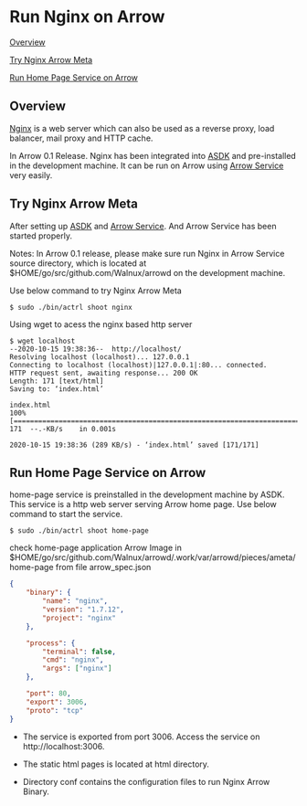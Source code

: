# Run Nginx on Arrow
[Overview](#overview)

[Try Nginx Arrow Meta](#try-nginx-arrow-meta)

[Run Home Page Service on Arrow](#run-home-page-service-on-arrow)


## Overview
[Nginx](https://www.nginx.com/) is a web server which can also be used as a reverse proxy, load balancer, mail proxy and HTTP cache.

In Arrow 0.1 Release. Nginx has been integrated into [ASDK](https://github.com/Walnux/Atools/tree/master/ASDK) and pre-installed in the development machine. It can be run on Arrow using [Arrow Service](https://github.com/Walnux/arrowd/blob/master/README.md) very easily. 

## Try Nginx Arrow Meta
After setting up [ASDK](https://github.com/Walnux/Atools/tree/master/ASDK) and [Arrow Service](https://github.com/Walnux/arrowd/blob/master/README.md). And Arrow Service has been started properly.

Notes: In Arrow 0.1 release, please make sure run Nginx in Arrow Service source directory, which is located at $HOME/go/src/github.com/Walnux/arrowd on the development machine. 

Use below command to try Nginx Arrow Meta

```shell
$ sudo ./bin/actrl shoot nginx
```

Using wget to acess the nginx based http server

``` shell
$ wget localhost
--2020-10-15 19:38:36--  http://localhost/
Resolving localhost (localhost)... 127.0.0.1
Connecting to localhost (localhost)|127.0.0.1|:80... connected.
HTTP request sent, awaiting response... 200 OK
Length: 171 [text/html]
Saving to: ‘index.html’

index.html
100%[================================================================================================================>]     171  --.-KB/s    in 0.001s  

2020-10-15 19:38:36 (289 KB/s) - ‘index.html’ saved [171/171]
```

## Run Home Page Service on Arrow
home-page service is preinstalled in the development machine by ASDK. This service is a http web server serving Arrow home page. Use below command to start the service.

``` shell
$ sudo ./bin/actrl shoot home-page
```
check home-page application Arrow Image in $HOME/go/src/github.com/Walnux/arrowd/.work/var/arrowd/pieces/ameta/home-page
from file arrow_spec.json
``` json 
{
	"binary": {
		"name": "nginx",
		"version": "1.7.12",
		"project": "nginx"
	},

	"process": {
		"terminal": false,
		"cmd": "nginx",
		"args": ["nginx"]
	},

	"port": 80,
	"export": 3006,
	"proto": "tcp"
}
```
- The service is exported from port 3006. Access the service on http://localhost:3006.

- The static html pages is located at html directory. 

- Directory conf contains the configuration files to run Nginx Arrow Binary.
